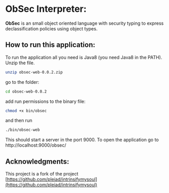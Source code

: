 
# ObSec Interpreter:

**ObSec** is an small object oriented language with security typing to express declassification policies using object types.


## How to run this application:

To run the application all you need is Java8 (you need Java8 in the PATH).
Unzip the file.
```sh
unzip obsec-web-0.0.2.zip
```
go to the folder:
```sh
cd obsec-web-0.0.2
```
add run permissions to the binary file:
```sh
chmod +x bin/obsec
```
and then run
```sh
./bin/obsec-web
```
This should start a server in the port 9000.
To open the application go to http://localhost:9000/obsec/

## Acknowledgments:
This project is a fork of the project [https://github.com/pleiad/intrinsifymysoul](https://github.com/pleiad/intrinsifymysoul)



